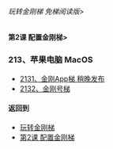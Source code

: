 ###### 玩转金刚梯 免梯阅读版>
#### 第2课 配置金刚梯>
### 213、苹果电脑 MacOS

- [2131、金刚App梯 稍晚发布](https://github.com/a2zitpro/web/blob/master/LadderFree/LadderConfigure/Apple/MacOS/LadderApp.md)
- [2132、金刚号梯](https://github.com/a2zitpro/web/blob/master/LadderFree/LadderConfigure/Apple/MacOS/LadderKKID.md)


#### 返回到
- [玩转金刚梯](https://github.com/a2zitpro/web/blob/master/LadderFree/main.md)
- [第2课 配置金刚梯](https://github.com/a2zitpro/web/blob/master/LadderFree/LadderConfigure/LadderConfigure.md)


